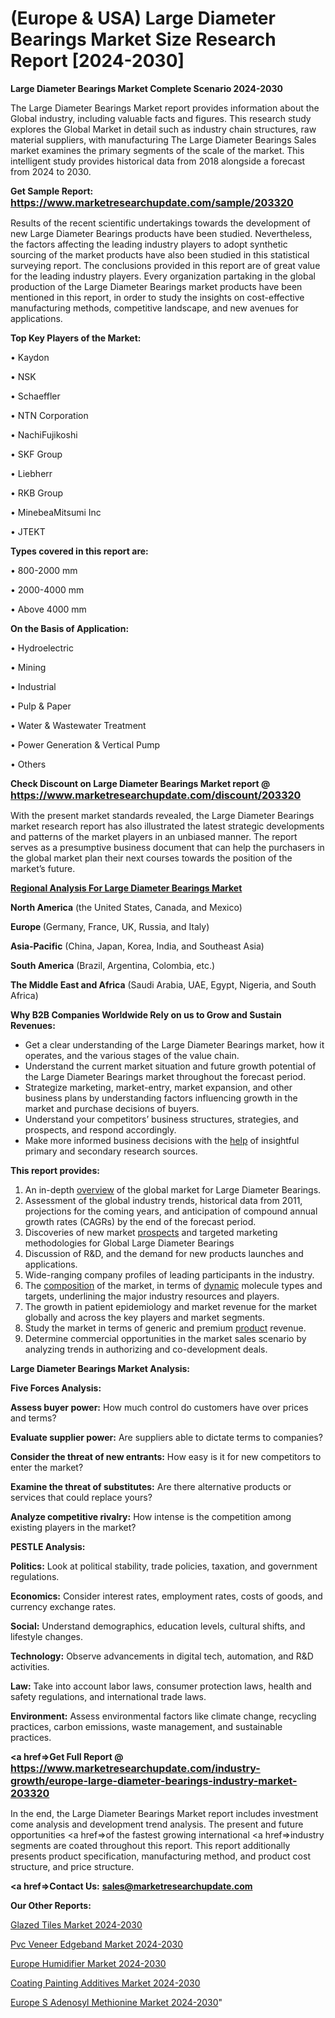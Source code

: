 # (Europe & USA) Large Diameter Bearings Market Size Research Report [2024-2030]

<strong>Large Diameter Bearings Market Complete Scenario 2024-2030</strong>

The Large Diameter Bearings Market report provides information about the Global industry, including valuable facts and figures. This research study explores the Global Market in detail such as industry chain structures, raw material suppliers, with manufacturing The Large Diameter Bearings Sales market examines the primary segments of the scale of the market. This intelligent study provides historical data from 2018 alongside a forecast from 2024 to 2030.

<strong>Get Sample Report: <a href=https://www.marketresearchupdate.com/sample/203320><font size=3 color=#0000ff>https://www.marketresearchupdate.com/sample/203320</font></a></strong>

Results of the recent scientific undertakings towards the development of new Large Diameter Bearings products have been studied. Nevertheless, the factors affecting the leading industry players to adopt synthetic sourcing of the market products have also been studied in this statistical surveying report. The conclusions provided in this report are of great value for the leading industry players. Every organization partaking in the global production of the Large Diameter Bearings market products have been mentioned in this report, in order to study the insights on cost-effective manufacturing methods, competitive landscape, and new avenues for applications.

<strong>Top Key Players of the Market:</strong>

• Kaydon

• NSK

• Schaeffler

• NTN Corporation

• NachiFujikoshi

• SKF Group

• Liebherr

• RKB Group

• MinebeaMitsumi Inc

• JTEKT

<strong>Types covered in this report are: </strong>

• 800-2000 mm

• 2000-4000 mm

• Above 4000 mm

<strong>On the Basis of Application:</strong>

• Hydroelectric

• Mining

• Industrial

• Pulp & Paper

• Water & Wastewater Treatment

• Power Generation & Vertical Pump

• Others

<strong>Check Discount on Large Diameter Bearings Market report @ <a href=https://www.marketresearchupdate.com/discount/203320><font size=3 color=#0000ff>https://www.marketresearchupdate.com/discount/203320</font></a></strong>

With the present market standards revealed, the Large Diameter Bearings market research report has also illustrated the latest strategic developments and patterns of the market players in an unbiased manner. The report serves as a presumptive business document that can help the purchasers in the global market plan their next courses towards the position of the market’s future.

<strong><u><b>Regional Analysis For Large Diameter Bearings Market</b></u></strong>

<strong><b>North America</b></strong> (the United States, Canada, and Mexico)

<strong><b>Europe </b></strong>(Germany, France, UK, Russia, and Italy)

<strong><b>Asia-Pacific</b></strong> (China, Japan, Korea, India, and Southeast Asia)

<strong><b>South America</b></strong> (Brazil, Argentina, Colombia, etc.)

<strong><b>The Middle East and Africa</b></strong> (Saudi Arabia, UAE, Egypt, Nigeria, and South Africa)

<strong>Why B2B Companies Worldwide Rely on us to Grow and Sustain Revenues:</strong>
<ul>
  <li>Get a clear understanding of the Large Diameter Bearings market, how it operates, and the various stages of the value chain.</li>
  <li>Understand the current market situation and future growth potential of the Large Diameter Bearings market throughout the forecast period.</li>
  <li>Strategize marketing, market-entry, market expansion, and other business plans by understanding factors influencing growth in the market and purchase decisions of buyers.</li>
  <li>Understand your competitors’ business structures, strategies, and prospects, and respond accordingly.</li>
  <li>Make more informed business decisions with the <a href=ASDF991299>help</a> of insightful primary and secondary research sources.</li>
</ul>
<strong>This report provides:</strong>
<ol>
  <li>An in-depth <a href=>overview</a> of the global market for Large Diameter Bearings.</li>
  <li>Assessment of the global industry trends, historical data from 2011, projections for the coming years, and anticipation of compound annual growth rates (CAGRs) by the end of the forecast period.</li>
  <li>Discoveries of new market <a href=>prospects</a> and targeted marketing methodologies for Global Large Diameter Bearings</li>
  <li>Discussion of R&amp;D, and the demand for new products launches and applications.</li>
  <li>Wide-ranging company profiles of leading participants in the industry.</li>
  <li>The <a href=ASDF881288>composition</a> of the market, in terms of <a href=>dynamic</a> molecule types and targets, underlining the major industry resources and players.</li>
  <li>The growth in patient epidemiology and market revenue for the market globally and across the key players and market segments.</li>
  <li>Study the market in terms of generic and premium <a href=>product</a> revenue.</li>
  <li>Determine commercial opportunities in the market sales scenario by analyzing trends in authorizing and co-development deals.</li>
</ol>

<strong>Large Diameter Bearings Market Analysis:</strong>

<strong>Five Forces Analysis:</strong>

<strong>Assess buyer power:</strong> How much control do customers have over prices and terms?

<strong>Evaluate supplier power:</strong> Are suppliers able to dictate terms to companies?

<strong>Consider the threat of new entrants:</strong> How easy is it for new competitors to enter the market?

<strong>Examine the threat of substitutes:</strong> Are there alternative products or services that could replace yours?

<strong>Analyze competitive rivalry:</strong> How intense is the competition among existing players in the market?

<strong>PESTLE Analysis:</strong>

<strong>Politics:</strong> Look at political stability, trade policies, taxation, and government regulations.

<strong>Economics:</strong> Consider interest rates, employment rates, costs of goods, and currency exchange rates.

<strong>Social:</strong> Understand demographics, education levels, cultural shifts, and lifestyle changes.

<strong>Technology:</strong> Observe advancements in digital tech, automation, and R&D activities.

<strong>Law:</strong> Take into account labor laws, consumer protection laws, health and safety regulations, and international trade laws.

<strong>Environment:</strong> Assess environmental factors like climate change, recycling practices, carbon emissions, waste management, and sustainable practices.

<strong><a href=>Get Full Report</a> @ <a href=https://www.marketresearchupdate.com/industry-growth/europe-large-diameter-bearings-industry-market-203320><font size=3 color=#0000ff>https://www.marketresearchupdate.com/industry-growth/europe-large-diameter-bearings-industry-market-203320</font></a></strong>

In the end, the Large Diameter Bearings Market report includes investment come analysis and development trend analysis. The present and future opportunities <a href=>of</a> the fastest growing international <a href=>industry</a> segments are coated throughout this report. This report additionally presents product specification, manufacturing method, and product cost structure, and price structure.

<strong><a href=><strong>Contact Us:</strong></a></strong>
<strong>sales@marketresearchupdate.com</strong>

<strong>Our Other Reports:</strong>

<a href=https://www.linkedin.com/pulse/glazed-tiles-market-size-set-grow-remarkable>Glazed Tiles Market 2024-2030</a>

<a href=https://www.linkedin.com/pulse/pvc-veneer-edgeband-market-2023-remarking-enormous>Pvc Veneer Edgeband Market 2024-2030</a>

<a href=https://www.linkedin.com/pulse/europe-humidifier-market-2023-current-future-1f>Europe Humidifier Market 2024-2030</a>

<a href=https://www.linkedin.com/pulse/coating-painting-additives-market-2023-latest-trends-gukrf/>Coating Painting Additives Market 2024-2030</a>

<a href=https://www.linkedin.com/pulse/europe-s-adenosyl-methionine-market-research-c44uf/>Europe S Adenosyl Methionine Market 2024-2030</a>"
